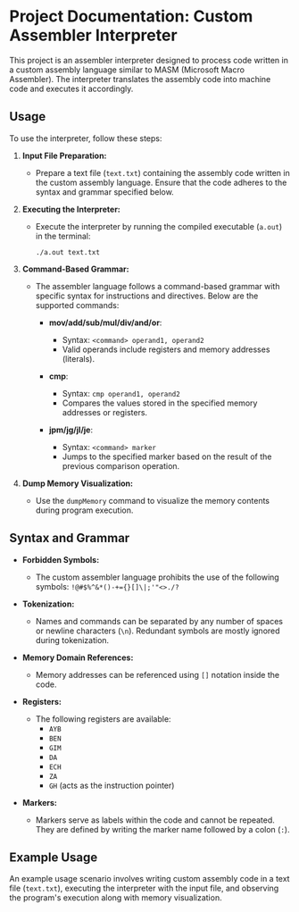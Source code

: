 # Project Documentation: Custom Assembler Interpreter

This project is an assembler interpreter designed to process code written in a custom assembly language similar to MASM (Microsoft Macro Assembler). The interpreter translates the assembly code into machine code and executes it accordingly.

## Usage

To use the interpreter, follow these steps:

1. **Input File Preparation:**
   - Prepare a text file (`text.txt`) containing the assembly code written in the custom assembly language. Ensure that the code adheres to the syntax and grammar specified below.

2. **Executing the Interpreter:**
   - Execute the interpreter by running the compiled executable (`a.out`) in the terminal:
     ```
     ./a.out text.txt
     ```

3. **Command-Based Grammar:**
   - The assembler language follows a command-based grammar with specific syntax for instructions and directives. Below are the supported commands:

     - **mov/add/sub/mul/div/and/or**:
       - Syntax: `<command> operand1, operand2`
       - Valid operands include registers and memory addresses (literals).

     - **cmp**:
       - Syntax: `cmp operand1, operand2`
       - Compares the values stored in the specified memory addresses or registers.

     - **jpm/jg/jl/je**:
       - Syntax: `<command> marker`
       - Jumps to the specified marker based on the result of the previous comparison operation.

4. **Dump Memory Visualization:**
   - Use the `dumpMemory` command to visualize the memory contents during program execution.

## Syntax and Grammar

- **Forbidden Symbols:**
  - The custom assembler language prohibits the use of the following symbols: `!@#$%^&*()-+={}[]\|;'"<>./?`

- **Tokenization:**
  - Names and commands can be separated by any number of spaces or newline characters (`\n`). Redundant symbols are mostly ignored during tokenization.

- **Memory Domain References:**
  - Memory addresses can be referenced using `[]` notation inside the code.

- **Registers:**
  - The following registers are available:
    - `AYB`
    - `BEN`
    - `GIM`
    - `DA`
    - `ECH`
    - `ZA`
    - `GH` (acts as the instruction pointer)

- **Markers:**
  - Markers serve as labels within the code and cannot be repeated. They are defined by writing the marker name followed by a colon (`:`).

## Example Usage

An example usage scenario involves writing custom assembly code in a text file (`text.txt`), executing the interpreter with the input file, and observing the program's execution along with memory visualization.
